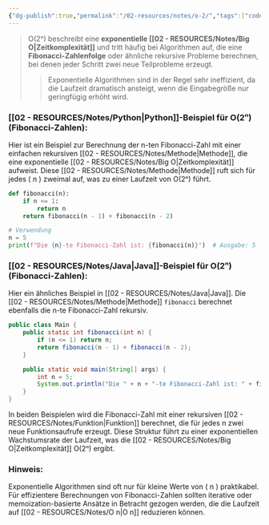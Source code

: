 ```yaml
---
{"dg-publish":true,"permalink":"/02-resources/notes/o-2/","tags":["code/python","code/java","code/time-complexity"],"noteIcon":"","updated":"2024-10-31T22:57:37.778+01:00"}
---
```


<style> .container {font-family: sans-serif; text-align: center;} .button-wrapper button {z-index: 1;height: 40px; width: 100px; margin: 10px;padding: 5px;} .excalidraw .App-menu_top .buttonList { display: flex;} .excalidraw-wrapper { height: 800px; margin: 50px; position: relative;} :root[dir="ltr"] .excalidraw .layer-ui__wrapper .zen-mode-transition.App-menu_bottom--transition-left {transform: none;} </style><script src="https://cdn.jsdelivr.net/npm/react@17/umd/react.production.min.js"></script><script src="https://cdn.jsdelivr.net/npm/react-dom@17/umd/react-dom.production.min.js"></script><script type="text/javascript" src="https://cdn.jsdelivr.net/npm/@excalidraw/excalidraw@0/dist/excalidraw.production.min.js"></script><div id="O(2ⁿ)_2024-10-31_2056.46.excalidraw.md1"></div><script>(function(){const InitialData={"type":"excalidraw","version":2,"source":"https://github.com/zsviczian/obsidian-excalidraw-plugin/releases/tag/2.5.2","elements":[{"type":"line","version":86,"versionNonce":1768771648,"index":"a0","isDeleted":false,"id":"hpeZGPIK5s-eSWBbnx5lI","fillStyle":"solid","strokeWidth":4,"strokeStyle":"solid","roughness":2,"opacity":100,"angle":0,"x":-436.74055497858546,"y":-258.9179678509385,"strokeColor":"#1e1e1e","backgroundColor":"transparent","width":3,"height":573,"seed":155077568,"groupIds":[],"frameId":null,"roundness":{"type":2},"boundElements":[],"updated":1730404608205,"link":null,"locked":false,"startBinding":null,"endBinding":null,"lastCommittedPoint":null,"startArrowhead":null,"endArrowhead":null,"points":[[0,0],[3,573]]},{"type":"line","version":133,"versionNonce":668551232,"index":"a1","isDeleted":false,"id":"Ku-6WNiAESy7IVyLQ-xIO","fillStyle":"solid","strokeWidth":4,"strokeStyle":"solid","roughness":2,"opacity":100,"angle":0,"x":-432.74055497858546,"y":316.08203214906155,"strokeColor":"#1e1e1e","backgroundColor":"transparent","width":722,"height":10,"seed":721343424,"groupIds":[],"frameId":null,"roundness":{"type":2},"boundElements":[],"updated":1730404608205,"link":null,"locked":false,"startBinding":null,"endBinding":null,"lastCommittedPoint":null,"startArrowhead":null,"endArrowhead":null,"points":[[0,0],[722,-10]]},{"type":"line","version":89,"versionNonce":637943872,"index":"a2","isDeleted":false,"id":"pOdhpAhaenU-c69PDB8aL","fillStyle":"solid","strokeWidth":4,"strokeStyle":"solid","roughness":2,"opacity":100,"angle":0,"x":-458.74055497858546,"y":-223.9179678509385,"strokeColor":"#1e1e1e","backgroundColor":"transparent","width":19,"height":35,"seed":1399741376,"groupIds":[],"frameId":null,"roundness":{"type":2},"boundElements":[],"updated":1730404608205,"link":null,"locked":false,"startBinding":null,"endBinding":null,"lastCommittedPoint":null,"startArrowhead":null,"endArrowhead":null,"points":[[0,0],[19,-35]]},{"type":"line","version":28,"versionNonce":1137981504,"index":"a3","isDeleted":false,"id":"JQ5VV-OhWOyom34xaMdA4","fillStyle":"solid","strokeWidth":4,"strokeStyle":"solid","roughness":2,"opacity":100,"angle":0,"x":-436.74055497858546,"y":-257.9179678509385,"strokeColor":"#1e1e1e","backgroundColor":"transparent","width":16,"height":24,"seed":1420616640,"groupIds":[],"frameId":null,"roundness":{"type":2},"boundElements":[],"updated":1730404608205,"link":null,"locked":false,"startBinding":null,"endBinding":null,"lastCommittedPoint":null,"startArrowhead":null,"endArrowhead":null,"points":[[0,0],[16,24]]},{"type":"line","version":8,"versionNonce":1696804928,"index":"a4","isDeleted":false,"id":"_bhbRrg070fmxe_YYCvnj","fillStyle":"solid","strokeWidth":4,"strokeStyle":"solid","roughness":2,"opacity":100,"angle":0,"x":288.25944502141454,"y":304.08203214906155,"strokeColor":"#1e1e1e","backgroundColor":"transparent","width":25,"height":11,"seed":1020947392,"groupIds":[],"frameId":null,"roundness":{"type":2},"boundElements":[],"updated":1730404608206,"link":null,"locked":false,"startBinding":null,"endBinding":null,"lastCommittedPoint":null,"startArrowhead":null,"endArrowhead":null,"points":[[0,0],[-25,-11]]},{"type":"line","version":14,"versionNonce":1909663808,"index":"a5","isDeleted":false,"id":"zpNSQ-jBYQ6ylPq-itBdb","fillStyle":"solid","strokeWidth":4,"strokeStyle":"solid","roughness":2,"opacity":100,"angle":0,"x":289.25944502141454,"y":306.08203214906155,"strokeColor":"#1e1e1e","backgroundColor":"transparent","width":20,"height":14,"seed":1444344768,"groupIds":[],"frameId":null,"roundness":{"type":2},"boundElements":[],"updated":1730404608206,"link":null,"locked":false,"startBinding":null,"endBinding":null,"lastCommittedPoint":null,"startArrowhead":null,"endArrowhead":null,"points":[[0,0],[-20,14]]},{"type":"text","version":97,"versionNonce":1878465472,"index":"a6","isDeleted":false,"id":"2tzpuhfG","fillStyle":"solid","strokeWidth":4,"strokeStyle":"solid","roughness":2,"opacity":100,"angle":0,"x":-141.74055497858546,"y":316.08203214906155,"strokeColor":"#1e1e1e","backgroundColor":"transparent","width":166.18069458007812,"height":37.800000000000004,"seed":646085568,"groupIds":[],"frameId":null,"roundness":null,"boundElements":[],"updated":1730404608207,"link":null,"locked":false,"fontSize":28,"fontFamily":6,"text":"Input Size (n)","rawText":"Input Size (n)","textAlign":"left","verticalAlign":"top","containerId":null,"originalText":"Input Size (n)","autoResize":true,"lineHeight":1.35},{"type":"text","version":112,"versionNonce":57245760,"index":"a7","isDeleted":false,"id":"lFMYVyAO","fillStyle":"solid","strokeWidth":4,"strokeStyle":"solid","roughness":2,"opacity":100,"angle":4.723593972811037,"x":-505.2462705162005,"y":-71.41811367230781,"strokeColor":"#1e1e1e","backgroundColor":"transparent","width":63.63618469238281,"height":37.800000000000004,"seed":1883046848,"groupIds":[],"frameId":null,"roundness":null,"boundElements":[],"updated":1730404608207,"link":null,"locked":false,"fontSize":28,"fontFamily":6,"text":"Time","rawText":"Time","textAlign":"left","verticalAlign":"top","containerId":null,"originalText":"Time","autoResize":true,"lineHeight":1.35},{"type":"arrow","version":192,"versionNonce":369087424,"index":"aK","isDeleted":false,"id":"I7ftgy4E8j8XR4l6LjMGw","fillStyle":"solid","strokeWidth":4,"strokeStyle":"solid","roughness":0,"opacity":100,"angle":0,"x":-422.46120689655174,"y":305.24272629310343,"strokeColor":"#e03131","backgroundColor":"transparent","width":213.1034482758621,"height":533.7931034482758,"seed":1688923072,"groupIds":[],"frameId":null,"roundness":{"type":2},"boundElements":[],"updated":1730404608207,"link":null,"locked":false,"startBinding":null,"endBinding":null,"lastCommittedPoint":null,"startArrowhead":null,"endArrowhead":"arrow","points":[[0,0],[161.37931034482756,-277.24137931034477],[213.1034482758621,-533.7931034482758]]},{"type":"text","version":94,"versionNonce":694700096,"index":"aL","isDeleted":false,"id":"m7i4UJrq","fillStyle":"solid","strokeWidth":4,"strokeStyle":"solid","roughness":0,"opacity":100,"angle":4.85990474664134,"x":-282.31280099641276,"y":-161.7311854317358,"strokeColor":"#e03131","backgroundColor":"transparent","width":77.9678955078125,"height":21.6,"seed":802649024,"groupIds":[],"frameId":null,"roundness":null,"boundElements":[],"updated":1730404608207,"link":"[[O(2ⁿ)\|O(2ⁿ)]]","locked":false,"fontSize":16,"fontFamily":6,"text":"📍[[O(2ⁿ)\|O(2ⁿ)]]","rawText":"[[O(2ⁿ)\|O(2ⁿ)]]","textAlign":"left","verticalAlign":"top","containerId":null,"originalText":"📍[[O(2ⁿ)\|O(2ⁿ)]]","autoResize":true,"lineHeight":1.35},{"type":"arrow","version":115,"versionNonce":1429232576,"index":"a8","isDeleted":true,"id":"5PUmRvveVVIFz76r52uXb","fillStyle":"solid","strokeWidth":4,"strokeStyle":"solid","roughness":0,"opacity":100,"angle":0,"x":-431.3612446337579,"y":309.18548042492364,"strokeColor":"#2f9e44","backgroundColor":"transparent","width":684,"height":13,"seed":828804032,"groupIds":[],"frameId":null,"roundness":{"type":2},"boundElements":[],"updated":1730404635495,"link":null,"locked":false,"startBinding":null,"endBinding":null,"lastCommittedPoint":null,"startArrowhead":null,"endArrowhead":"arrow","points":[[0,0],[684,-13]]},{"type":"text","version":91,"versionNonce":2085310528,"index":"a9","isDeleted":true,"id":"KG7epH3m","fillStyle":"solid","strokeWidth":4,"strokeStyle":"solid","roughness":2,"opacity":100,"angle":0,"x":149.98358295244896,"y":270.8061700800961,"strokeColor":"#2f9e44","backgroundColor":"transparent","width":62.496826171875,"height":21.6,"seed":606016448,"groupIds":[],"frameId":null,"roundness":null,"boundElements":[],"updated":1730404634899,"link":"[[O1\|O1]]","locked":false,"fontSize":16,"fontFamily":6,"text":"📍[[O1\|O1]]","rawText":"[[O1\|O1]]","textAlign":"left","verticalAlign":"top","containerId":null,"originalText":"📍[[O1\|O1]]","autoResize":true,"lineHeight":1.35},{"type":"arrow","version":244,"versionNonce":1369478080,"index":"aA","isDeleted":true,"id":"DumEV5SFke5wOmmIrOQ6x","fillStyle":"solid","strokeWidth":4,"strokeStyle":"solid","roughness":0,"opacity":100,"angle":0,"x":-430.0474137931034,"y":312.13927801724134,"strokeColor":"#1971c2","backgroundColor":"transparent","width":701.3793103448274,"height":295.1724137931034,"seed":1049009088,"groupIds":[],"frameId":null,"roundness":{"type":2},"boundElements":[],"updated":1730404631525,"link":null,"locked":false,"startBinding":null,"endBinding":null,"lastCommittedPoint":null,"startArrowhead":null,"endArrowhead":"arrow","points":[[0,0],[701.3793103448274,-295.1724137931034]]},{"type":"text","version":154,"versionNonce":1909233728,"index":"aB","isDeleted":true,"id":"7GsQSbmh","fillStyle":"solid","strokeWidth":4,"strokeStyle":"solid","roughness":0,"opacity":100,"angle":5.826417420157298,"x":155.1295440212897,"y":19.849240227289272,"strokeColor":"#1971c2","backgroundColor":"transparent","width":72.4808349609375,"height":21.6,"seed":851256256,"groupIds":[],"frameId":null,"roundness":null,"boundElements":[],"updated":1730404630967,"link":"[[O(n)\|O(n)]]","locked":false,"fontSize":16,"fontFamily":6,"text":"📍[[O(n)\|O(n)]]","rawText":"[[O(n)\|O(n)]]","textAlign":"left","verticalAlign":"top","containerId":null,"originalText":"📍[[O(n)\|O(n)]]","autoResize":true,"lineHeight":1.35},{"type":"arrow","version":270,"versionNonce":156132288,"index":"aC","isDeleted":true,"id":"UIDkgDBBP94WL49Bio0Ji","fillStyle":"solid","strokeWidth":4,"strokeStyle":"solid","roughness":0,"opacity":100,"angle":0,"x":-430.0474137931034,"y":312.8289331896552,"strokeColor":"#2f9e44","backgroundColor":"transparent","width":436.551724137931,"height":514.4827586206895,"seed":1860348864,"groupIds":[],"frameId":null,"roundness":{"type":2},"boundElements":[],"updated":1730404628674,"link":null,"locked":false,"startBinding":null,"endBinding":null,"lastCommittedPoint":null,"startArrowhead":null,"endArrowhead":"arrow","points":[[0,0],[304.13793103448273,-269.6551724137931],[436.551724137931,-514.4827586206895]]},{"type":"text","version":107,"versionNonce":1269811264,"index":"aD","isDeleted":true,"id":"MI1WRoxg","fillStyle":"solid","strokeWidth":4,"strokeStyle":"solid","roughness":0,"opacity":100,"angle":5.237953054781757,"x":-88.3492541584875,"y":-143.5334267072389,"strokeColor":"#2f9e44","backgroundColor":"transparent","width":78.56085205078125,"height":21.6,"seed":488059840,"groupIds":[],"frameId":null,"roundness":null,"boundElements":[],"updated":1730404628204,"link":"[[O(n²)\|O(n²)]]","locked":false,"fontSize":16,"fontFamily":6,"text":"📍[[O(n²)\|O(n²)]]","rawText":"[[O(n²)\|O(n²)]]","textAlign":"left","verticalAlign":"top","containerId":null,"originalText":"📍[[O(n²)\|O(n²)]]","autoResize":true,"lineHeight":1.35},{"type":"arrow","version":335,"versionNonce":309316544,"index":"aE","isDeleted":true,"id":"eYnZcNX2OIi8WudeiEjdk","fillStyle":"solid","strokeWidth":4,"strokeStyle":"solid","roughness":0,"opacity":100,"angle":0,"x":-427.28879310344826,"y":310.07031249999994,"strokeColor":"#1e1e1e","backgroundColor":"transparent","width":331.0344827586206,"height":526.206896551724,"seed":595246016,"groupIds":[],"frameId":null,"roundness":{"type":2},"boundElements":[],"updated":1730404627474,"link":null,"locked":false,"startBinding":null,"endBinding":null,"lastCommittedPoint":null,"startArrowhead":null,"endArrowhead":"arrow","points":[[0,0],[236.55172413793093,-315.8620689655172],[331.0344827586206,-526.206896551724]]},{"type":"text","version":106,"versionNonce":1756821568,"index":"aF","isDeleted":true,"id":"wnTQaI0A","fillStyle":"solid","strokeWidth":4,"strokeStyle":"solid","roughness":0,"opacity":100,"angle":5.181153299986048,"x":-201.97224553399883,"y":-113.78594705349707,"strokeColor":"#1e1e1e","backgroundColor":"transparent","width":78.56085205078125,"height":21.6,"seed":606946240,"groupIds":[],"frameId":null,"roundness":null,"boundElements":[],"updated":1730404624155,"link":"[[O(n³)\|O(n³)]]","locked":false,"fontSize":16,"fontFamily":6,"text":"📍[[O(n³)\|O(n³)]]","rawText":"[[O(n³)\|O(n³)]]","textAlign":"left","verticalAlign":"top","containerId":null,"originalText":"📍[[O(n³)\|O(n³)]]","autoResize":true,"lineHeight":1.35},{"type":"arrow","version":452,"versionNonce":579781568,"index":"aG","isDeleted":true,"id":"eCbilJYuwPywEce3nlIM9","fillStyle":"solid","strokeWidth":4,"strokeStyle":"solid","roughness":0,"opacity":100,"angle":0,"x":-427.9784482758621,"y":311.4496228448276,"strokeColor":"#e03131","backgroundColor":"transparent","width":704.1379310344827,"height":154.4827586206897,"seed":2102315968,"groupIds":[],"frameId":null,"roundness":{"type":2},"boundElements":[],"updated":1730404634002,"link":null,"locked":false,"startBinding":null,"endBinding":null,"lastCommittedPoint":null,"startArrowhead":null,"endArrowhead":"arrow","points":[[0,0],[217.9310344827586,-125.5172413793104],[704.1379310344827,-154.4827586206897]]},{"type":"text","version":130,"versionNonce":806185024,"index":"aH","isDeleted":true,"id":"yDl34MUi","fillStyle":"solid","strokeWidth":4,"strokeStyle":"solid","roughness":0,"opacity":100,"angle":0,"x":147.61268472906386,"y":128.814154864532,"strokeColor":"#e03131","backgroundColor":"transparent","width":99.79289245605469,"height":21.6,"seed":1224692672,"groupIds":[],"frameId":null,"roundness":null,"boundElements":[],"updated":1730404633455,"link":"[[O(log n)\|O(log n)]]","locked":false,"fontSize":16,"fontFamily":6,"text":"📍[[O(log n)\|O(log n)]]","rawText":"[[O(log n)\|O(log n)]]","textAlign":"left","verticalAlign":"top","containerId":null,"originalText":"📍[[O(log n)\|O(log n)]]","autoResize":true,"lineHeight":1.35},{"type":"arrow","version":503,"versionNonce":2090073024,"index":"aI","isDeleted":true,"id":"kJLBVxYPGlwRm5EynFU5r","fillStyle":"solid","strokeWidth":4,"strokeStyle":"solid","roughness":0,"opacity":100,"angle":0,"x":-426.59913793103453,"y":308.6910021551724,"strokeColor":"#f08c00","backgroundColor":"transparent","width":640.6896551724138,"height":431.03448275862064,"seed":1566497728,"groupIds":[],"frameId":null,"roundness":{"type":2},"boundElements":[],"updated":1730404630323,"link":null,"locked":false,"startBinding":null,"endBinding":null,"lastCommittedPoint":null,"startArrowhead":null,"endArrowhead":"arrow","points":[[0,0],[321.3793103448275,-114.4827586206896],[640.6896551724138,-431.03448275862064]]},{"type":"text","version":109,"versionNonce":445231168,"index":"aJ","isDeleted":true,"id":"7v23eEqA","fillStyle":"solid","strokeWidth":4,"strokeStyle":"solid","roughness":0,"opacity":100,"angle":5.494143481980993,"x":84.20838060534857,"y":-83.5782647511142,"strokeColor":"#f08c00","backgroundColor":"transparent","width":113.12092590332031,"height":21.6,"seed":1284334528,"groupIds":[],"frameId":null,"roundness":null,"boundElements":[],"updated":1730404629513,"link":"[[O(n log n)\|O(n log n)]]","locked":false,"fontSize":16,"fontFamily":6,"text":"📍[[O(n log n)\|O(n log n)]]","rawText":"[[O(n log n)\|O(n log n)]]","textAlign":"left","verticalAlign":"top","containerId":null,"originalText":"📍[[O(n log n)\|O(n log n)]]","autoResize":true,"lineHeight":1.35},{"type":"arrow","version":95,"versionNonce":1017045056,"index":"aM","isDeleted":true,"id":"fDeWL9MbKjgoC0O_LvB03","fillStyle":"solid","strokeWidth":4,"strokeStyle":"solid","roughness":0,"opacity":100,"angle":0,"x":-422.46120689655174,"y":308.6910021551724,"strokeColor":"#f08c00","backgroundColor":"transparent","width":76.55172413793105,"height":557.9310344827586,"seed":1949498304,"groupIds":[],"frameId":null,"roundness":{"type":2},"boundElements":[],"updated":1730404626358,"link":null,"locked":false,"startBinding":null,"endBinding":null,"lastCommittedPoint":null,"startArrowhead":null,"endArrowhead":"arrow","points":[[0,0],[59.31034482758622,-277.24137931034477],[76.55172413793105,-557.9310344827586]]},{"type":"text","version":128,"versionNonce":781726656,"index":"aN","isDeleted":true,"id":"Yvef3bBS","fillStyle":"solid","strokeWidth":4,"strokeStyle":"solid","roughness":0,"opacity":100,"angle":4.8159130645368435,"x":-404.9226994827751,"y":-177.5744948633648,"strokeColor":"#f08c00","backgroundColor":"transparent","width":76.25685119628906,"height":21.6,"seed":870155200,"groupIds":[],"frameId":null,"roundness":null,"boundElements":[],"updated":1730404625321,"link":"[[O(n!)\|O(n!)]]","locked":false,"fontSize":16,"fontFamily":6,"text":"📍[[O(n!)\|O(n!)]]","rawText":"[[O(n!)\|O(n!)]]","textAlign":"left","verticalAlign":"top","containerId":null,"originalText":"📍[[O(n!)\|O(n!)]]","autoResize":true,"lineHeight":1.35},{"type":"arrow","version":122,"versionNonce":1775512512,"index":"aO","isDeleted":true,"id":"WDZZYZ7C8bpIkaSH2ssqb","fillStyle":"solid","strokeWidth":4,"strokeStyle":"solid","roughness":0,"opacity":100,"angle":0,"x":-424.53017241379314,"y":309.3806573275862,"strokeColor":"#1e1e1e","backgroundColor":"transparent","width":702.7586206896551,"height":224.82758620689657,"seed":754387904,"groupIds":[],"frameId":null,"roundness":{"type":2},"boundElements":[],"updated":1730404632821,"link":null,"locked":false,"startBinding":null,"endBinding":null,"lastCommittedPoint":null,"startArrowhead":null,"endArrowhead":"arrow","points":[[0,0],[702.7586206896551,-224.82758620689657]]},{"type":"text","version":85,"versionNonce":1578664000,"index":"aP","isDeleted":true,"id":"FifNZIof","fillStyle":"solid","strokeWidth":4,"strokeStyle":"solid","roughness":0,"opacity":100,"angle":6.029878855035,"x":157.6720996132692,"y":83.531003174354,"strokeColor":"#1e1e1e","backgroundColor":"transparent","width":81.2620849609375,"height":21.6,"seed":1503630272,"groupIds":[],"frameId":null,"roundness":null,"boundElements":[],"updated":1730404632232,"link":"[[O(√n)\|O(√n)]]","locked":false,"fontSize":16,"fontFamily":6,"text":"📍[[O(√n)\|O(√n)]]","rawText":"[[O(√n)\|O(√n)]]","textAlign":"left","verticalAlign":"top","containerId":null,"originalText":"📍[[O(√n)\|O(√n)]]","autoResize":true,"lineHeight":1.35}],"appState":{"theme":"dark","viewBackgroundColor":"#ffffff","currentItemStrokeColor":"#1e1e1e","currentItemBackgroundColor":"transparent","currentItemFillStyle":"solid","currentItemStrokeWidth":2,"currentItemStrokeStyle":"solid","currentItemRoughness":1,"currentItemOpacity":100,"currentItemFontFamily":5,"currentItemFontSize":20,"currentItemTextAlign":"left","currentItemStartArrowhead":null,"currentItemEndArrowhead":"arrow","currentItemArrowType":"round","scrollX":377.625,"scrollY":453.7890625,"zoom":{"value":1},"currentItemRoundness":"round","gridSize":20,"gridStep":5,"gridModeEnabled":false,"gridColor":{"Bold":"rgba(217, 217, 217, 0.5)","Regular":"rgba(230, 230, 230, 0.5)"},"currentStrokeOptions":null,"frameRendering":{"enabled":true,"clip":true,"name":true,"outline":true},"objectsSnapModeEnabled":false,"activeTool":{"type":"selection","customType":null,"locked":false,"lastActiveTool":null}},"files":{}};InitialData.scrollToContent=true;App=()=>{const e=React.useRef(null),t=React.useRef(null),[n,i]=React.useState({width:void 0,height:void 0});return React.useEffect(()=>{i({width:t.current.getBoundingClientRect().width,height:t.current.getBoundingClientRect().height});const e=()=>{i({width:t.current.getBoundingClientRect().width,height:t.current.getBoundingClientRect().height})};return window.addEventListener("resize",e),()=>window.removeEventListener("resize",e)},[t]),React.createElement(React.Fragment,null,React.createElement("div",{className:"excalidraw-wrapper",ref:t},React.createElement(ExcalidrawLib.Excalidraw,{ref:e,width:n.width,height:n.height,initialData:InitialData,viewModeEnabled:!0,zenModeEnabled:!0,gridModeEnabled:!1})))},excalidrawWrapper=document.getElementById("O(2ⁿ)_2024-10-31_2056.46.excalidraw.md1");ReactDOM.render(React.createElement(App),excalidrawWrapper);})();</script>
>O(2ⁿ) beschreibt eine **exponentielle [[02 - RESOURCES/Notes/Big O\|Zeitkomplexität]]** und tritt häufig bei Algorithmen auf, die eine **Fibonacci-Zahlenfolge** oder ähnliche rekursive Probleme berechnen, bei denen jeder Schritt zwei neue Teilprobleme erzeugt. 
>>Exponentielle Algorithmen sind in der Regel sehr ineffizient, da die Laufzeit dramatisch ansteigt, wenn die Eingabegröße nur geringfügig erhöht wird.

### [[02 - RESOURCES/Notes/Python\|Python]]-Beispiel für O(2ⁿ) (Fibonacci-Zahlen):
Hier ist ein Beispiel zur Berechnung der n-ten Fibonacci-Zahl mit einer einfachen rekursiven [[02 - RESOURCES/Notes/Methode\|Methode]], die eine exponentielle [[02 - RESOURCES/Notes/Big O\|Zeitkomplexität]] aufweist. Diese [[02 - RESOURCES/Notes/Methode\|Methode]] ruft sich für jedes \( n \) zweimal auf, was zu einer Laufzeit von O(2ⁿ) führt.

```python
def fibonacci(n):
    if n <= 1:
        return n
    return fibonacci(n - 1) + fibonacci(n - 2)

# Verwendung
n = 5
print(f"Die {n}-te Fibonacci-Zahl ist: {fibonacci(n)}")  # Ausgabe: 5
```

### [[02 - RESOURCES/Notes/Java\|Java]]-Beispiel für O(2ⁿ) (Fibonacci-Zahlen):
Hier ein ähnliches Beispiel in [[02 - RESOURCES/Notes/Java\|Java]]. Die [[02 - RESOURCES/Notes/Methode\|Methode]] `fibonacci` berechnet ebenfalls die n-te Fibonacci-Zahl rekursiv.

```java
public class Main {
    public static int fibonacci(int n) {
        if (n <= 1) return n;
        return fibonacci(n - 1) + fibonacci(n - 2);
    }

    public static void main(String[] args) {
        int n = 5;
        System.out.println("Die " + n + "-te Fibonacci-Zahl ist: " + fibonacci(n));  // Ausgabe: 5
    }
}
```

In beiden Beispielen wird die Fibonacci-Zahl mit einer rekursiven [[02 - RESOURCES/Notes/Funktion\|Funktion]] berechnet, die für jedes n zwei neue Funktionsaufrufe erzeugt. Diese Struktur führt zu einer exponentiellen Wachstumsrate der Laufzeit, was die [[02 - RESOURCES/Notes/Big O\|Zeitkomplexität]] O(2ⁿ) ergibt. 

### Hinweis:
Exponentielle Algorithmen sind oft nur für kleine Werte von \( n \) praktikabel. Für effizientere Berechnungen von Fibonacci-Zahlen sollten iterative oder memoization-basierte Ansätze in Betracht gezogen werden, die die Laufzeit auf [[02 - RESOURCES/Notes/O n\|O n]] reduzieren können.